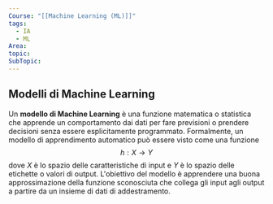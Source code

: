```yaml
---
Course: "[[Machine Learning (ML)]]"
tags:
  - IA
  - ML
Area: 
topic: 
SubTopic:
---
```

Modelli di Machine Learning
---
Un __modello di Machine Learning__ è una funzione matematica o statistica che apprende un comportamento dai dati per fare previsioni o prendere decisioni senza essere esplicitamente programmato. Formalmente, un modello di apprendimento automatico può essere visto come una funzione $$ h: X \rightarrow Y $$ dove $X$ è lo spazio delle caratteristiche di input e $Y$ è lo spazio delle etichette o valori di output. L'obiettivo del modello è apprendere una buona approssimazione della funzione sconosciuta che collega gli input agli output a partire da un insieme di dati di addestramento.

